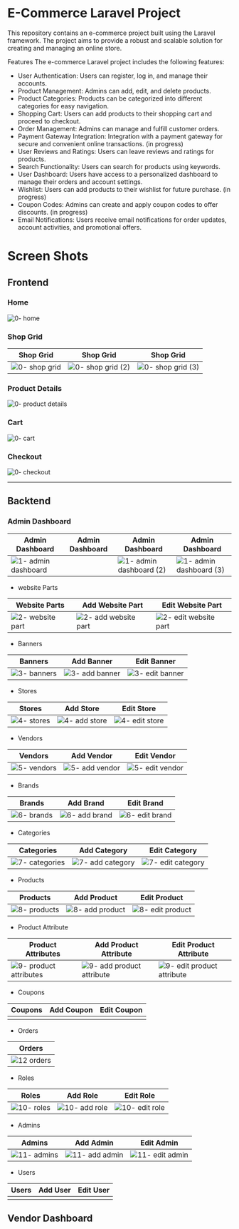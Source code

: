 # E-Commerce Laravel Project
This repository contains an e-commerce project built using the Laravel framework. The project aims to provide a robust and scalable solution for creating and managing an online store.

Features
The e-commerce Laravel project includes the following features:

- User Authentication: Users can register, log in, and manage their accounts.
- Product Management: Admins can add, edit, and delete products.
- Product Categories: Products can be categorized into different categories for easy navigation.
- Shopping Cart: Users can add products to their shopping cart and proceed to checkout.
- Order Management: Admins can manage and fulfill customer orders.
- Payment Gateway Integration: Integration with a payment gateway for secure and convenient online transactions. (in progress)
- User Reviews and Ratings: Users can leave reviews and ratings for products.
- Search Functionality: Users can search for products using keywords.
- User Dashboard: Users have access to a personalized dashboard to manage their orders and account settings.
- Wishlist: Users can add products to their wishlist for future purchase. (in progress)
- Coupon Codes: Admins can create and apply coupon codes to offer discounts. (in progress)
- Email Notifications: Users receive email notifications for order updates, account activities, and promotional offers.


# Screen Shots 

## Frontend 

### Home

![0- home ](https://github.com/KareemShaban1/e-commerce_laravel/assets/42013687/322d6129-8237-42b0-a872-02f2ff0036fc)

### Shop Grid

| Shop Grid              | Shop Grid                 | Shop Grid                  |
| ---------------------- | ----------------------    | -------------------------  | 
| ![0- shop grid](https://github.com/KareemShaban1/e-commerce_laravel/assets/42013687/9372d0b7-700d-4e18-bd7c-bbe75c76ffb0) | ![0- shop grid (2)](https://github.com/KareemShaban1/e-commerce_laravel/assets/42013687/e62c3e45-2724-4a03-a61e-aac3110ad524) | ![0- shop grid (3)](https://github.com/KareemShaban1/e-commerce_laravel/assets/42013687/7ada1f66-b25d-49b2-8d33-64ca8c30b528) |

### Product Details 

![0- product details](https://github.com/KareemShaban1/e-commerce_laravel/assets/42013687/b306ad39-2426-422f-9342-1e2a4cb5c1ab)

### Cart

![0- cart ](https://github.com/KareemShaban1/e-commerce_laravel/assets/42013687/74a93ab0-7d60-4314-b518-7713f63c2354)

### Checkout 

![0- checkout](https://github.com/KareemShaban1/e-commerce_laravel/assets/42013687/6fbea683-8c31-40c5-800e-dde73b7ff859)





-----------------------------------------------------------------------------------------------------------------------------

## Backtend 

### Admin Dashboard

| Admin Dashboard        | Admin Dashboard           | Admin Dashboard            | Admin Dashboard              |
| ---------------------- | ----------------------    | -------------------------  | -----------------------      |
|  ![1- admin dashboard](https://github.com/KareemShaban1/e-commerce_laravel/assets/42013687/2f43e8b8-a9ed-4ab3-80b9-ab0ec64c3457)|                           |  ![1- admin dashboard (2)](https://github.com/KareemShaban1/e-commerce_laravel/assets/42013687/6c8c3bff-d0cc-42e1-ab7c-f686067f2d63)|  ![1- admin dashboard (3)](https://github.com/KareemShaban1/e-commerce_laravel/assets/42013687/77960f36-aa33-4df8-9b15-ed79b9a81e43)| ![1- admin dashboard (4)](https://github.com/KareemShaban1/e-commerce_laravel/assets/42013687/50382583-3d25-481a-b696-61c62fa89621) |



- website Parts

| Website Parts          | Add Website Part          | Edit Website Part          |
| ---------------------- | ----------------------    | -------------------------  |
| ![2-  website part](https://github.com/KareemShaban1/e-commerce_laravel/assets/42013687/7c6e7571-08fa-4019-a8e1-af0c928d0cea)  |  ![2- add website part](https://github.com/KareemShaban1/e-commerce_laravel/assets/42013687/7551cf4f-886e-4f51-8131-5a058c962d98)|![2- edit website part](https://github.com/KareemShaban1/e-commerce_laravel/assets/42013687/480e8c48-208d-4379-9fa5-083a618f98b0) |
                              

- Banners

|  Banners               | Add  Banner               | Edit Banner                |
| ---------------------- | ----------------------    | -------------------------  |
| ![3- banners](https://github.com/KareemShaban1/e-commerce_laravel/assets/42013687/6735b3d3-cab2-4f32-abab-3417bd61b94c)|  ![3- add banner](https://github.com/KareemShaban1/e-commerce_laravel/assets/42013687/b0ff07ce-158d-4d7a-aa89-addccbe60439)| ![3- edit banner](https://github.com/KareemShaban1/e-commerce_laravel/assets/42013687/09a68a9b-e3e1-457b-ad01-2aa954a07f80) |   


- Stores

| Stores                 | Add Store                 | Edit Store                 |
| ---------------------- | ----------------------    | -------------------------  |
| ![4- stores](https://github.com/KareemShaban1/e-commerce_laravel/assets/42013687/602297af-e0fa-490c-97af-c3ca6cb6bb7d)|  ![4- add store](https://github.com/KareemShaban1/e-commerce_laravel/assets/42013687/80718ae7-2cbc-4c39-8e0b-656b11b6135a)| ![4- edit store](https://github.com/KareemShaban1/e-commerce_laravel/assets/42013687/68707075-c9bb-4f6d-86b6-7affc65f1afe)|   


- Vendors

| Vendors                | Add  Vendor                | Edit  Vendor              |
| ---------------------- | ----------------------    | -------------------------  |
| ![5- vendors](https://github.com/KareemShaban1/e-commerce_laravel/assets/42013687/8629ffc1-b997-4362-98af-c083c7ba2337)| ![5- add vendor](https://github.com/KareemShaban1/e-commerce_laravel/assets/42013687/a3ba6cfe-ad78-4b94-9e45-3e05750464f4)| ![5- edit vendor](https://github.com/KareemShaban1/e-commerce_laravel/assets/42013687/9c6a1735-770f-42d5-8370-d2d29fae8e3e)|   

- Brands

| Brands                 | Add  Brand                | Edit  Brand                |
| ---------------------- | ----------------------    | -------------------------  |
| ![6- brands](https://github.com/KareemShaban1/e-commerce_laravel/assets/42013687/b8f02ed0-11d4-4046-91a1-e40d81517f5e)| ![6- add brand](https://github.com/KareemShaban1/e-commerce_laravel/assets/42013687/ff504f5d-82d7-4d4a-9357-1e58182fbbeb)|  ![6- edit brand](https://github.com/KareemShaban1/e-commerce_laravel/assets/42013687/6ea4311c-ba40-466f-b681-5b862676d059)|   


- Categories

| Categories             | Add  Category             | Edit  Category             |
| ---------------------- | ----------------------    | -------------------------  |
| ![7- categories](https://github.com/KareemShaban1/e-commerce_laravel/assets/42013687/034997c1-8671-4115-9c6e-a05452d5d911)| ![7- add category](https://github.com/KareemShaban1/e-commerce_laravel/assets/42013687/84d8f422-9da2-4da8-b525-edc4092e0a8d)| ![7- edit category](https://github.com/KareemShaban1/e-commerce_laravel/assets/42013687/ab835cb5-a038-4489-999c-a7a714d7dc95)|   

- Products

| Products               | Add  Product              | Edit  Product              |
| ---------------------- | ----------------------    | -------------------------  |
| ![8- products](https://github.com/KareemShaban1/e-commerce_laravel/assets/42013687/53d63b42-93df-49be-8f5f-9b891f07a000)| ![8- add product](https://github.com/KareemShaban1/e-commerce_laravel/assets/42013687/428bd74d-d042-437c-b43f-33538b65c08e)| ![8- edit product](https://github.com/KareemShaban1/e-commerce_laravel/assets/42013687/646c6f85-3cdf-4693-862f-5b93773e5df9)|   


- Product Attribute

| Product Attributes     | Add  Product Attribute    | Edit  Product Attribute    |
| ---------------------- | ----------------------    | -------------------------  |
| ![9- product attributes](https://github.com/KareemShaban1/e-commerce_laravel/assets/42013687/899bb653-794f-4803-945d-9d3aed66236f)| ![9- add product attribute](https://github.com/KareemShaban1/e-commerce_laravel/assets/42013687/8db14557-a44e-425e-bb2d-e680c4813ae8)| ![9- edit product attribute](https://github.com/KareemShaban1/e-commerce_laravel/assets/42013687/ef24cb0f-e26e-4dbc-9769-67681f9fef11)|   

- Coupons

| Coupons                | Add  Coupon               | Edit  Coupon               |
| ---------------------- | ----------------------    | -------------------------  |
|                        |                           |                            |   

- Orders

| Orders                 | 
| ---------------------- |
| ![12 orders](https://github.com/KareemShaban1/e-commerce_laravel/assets/42013687/29962e4f-e270-4e7a-8b69-3b1cd91a727e)|

- Roles

| Roles                  | Add  Role                 | Edit  Role                 |
| ---------------------- | ----------------------    | -------------------------  |
| ![10- roles](https://github.com/KareemShaban1/e-commerce_laravel/assets/42013687/ac716081-11fe-46ef-814f-deb7cd21875c)| ![10- add role](https://github.com/KareemShaban1/e-commerce_laravel/assets/42013687/b83a636e-a2b8-4cdb-813e-f13999bf632c) |  ![10- edit role](https://github.com/KareemShaban1/e-commerce_laravel/assets/42013687/34602e9d-e68b-4e8e-bdaa-bbead02366d1) |   


- Admins

| Admins                 | Add  Admin                | Edit  Admin                |
| ---------------------- | ----------------------    | -------------------------  |
| ![11- admins](https://github.com/KareemShaban1/e-commerce_laravel/assets/42013687/a32010ef-9176-4ecb-b9cb-f4e7b83d74cd)| ![11- add admin](https://github.com/KareemShaban1/e-commerce_laravel/assets/42013687/d9d4e2ef-a524-4f50-9cc2-0d0b1b0ae10e)| ![11- edit admin](https://github.com/KareemShaban1/e-commerce_laravel/assets/42013687/6adf6b85-7978-4d57-aef8-d2a45d91622b)|   

- Users

| Users                  | Add  User                 | Edit  User                 |
| ---------------------- | ----------------------    | -------------------------  |
|                        |                           |                            |   


## Vendor Dashboard



